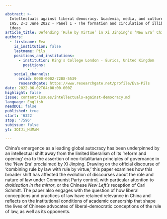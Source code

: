 ```yaml
---

abstract: >-
  Intellectuals against liberal democracy. Academia, media, and culture, Paris
  IAS, 2-3 June 2022 - Panel 1 - The formation and circulation of illiberal
  ideas
article_title: Defending ‘Rule by Virtue’ in Xi Jinping’s ‘New Era’ China
authors:
  - firstname: Eva
    is_institution: false
    lastname: Pils
    positions_and_institutions:
      - institution: King's College London - Eurics, United Kingdom
        positions:
          - ''
    social_channels:
      orcid: 0000-0002-7208-5539
      researchgate: https://www.researchgate.net/profile/Eva-Pils
date: 2022-06-02T04:00:00.000Z
highlight: false
issue: content/issues/intellectuals-against-democracy.md
language: English
needDOI: false
published: true
start: '6322'
stop: '7596'
subissue: false
yt: 3QIJi_HdMaM

---
```



China’s emergence as a leading global autocracy has been underpinned by an intellectual shift away from the limited liberalism of its ‘reform and opening’ era to the assertion of neo-totalitarian principles of governance in the ‘New Era’ proclaimed by Xi Jinping. Drawing on the official discourse of ‘combining rule by law with rule by virtue,’ this paper examines how this broader shift has affected the evolution of discourses about the role and nature of law under Communist Party control, with particular attention to _droitisation in the mirror_, or the Chinese _New Left’s_ reception of Carl Schmitt. The paper also engages with the question of how liberal conceptions and practices of law have retained relevance in China and reflects on the institutional conditions of academic censorship that shape the lives of Chinese advocates of liberal-democratic conceptions of the rule of law, as well as its opponents.

<Youtube yt="3QIJi_HdMaM" caption="Defending ‘rule by virtue’ in Xi Jinping’s ‘New Era’ China" start="6322" stop="7596"></Youtube>